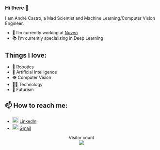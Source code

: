 ### Hi there 👋

<!--
**Andreluizfc/andreluizfc** is a ✨ _special_ ✨ repository because its `README.md` (this file) appears on your GitHub profile.

Here are some ideas to get you started:

- 🔭 I’m currently working on ...
- 🌱 I’m currently learning ...
- 👯 I’m looking to collaborate on ...
- 🤔 I’m looking for help with ...
- 💬 Ask me about ...
- 📫 How to reach me: ...
- 😄 Pronouns: ...
- ⚡ Fun fact: ...
-->

I am André Castro, a Mad Scientist and Machine Learning/Computer Vision Engineer.

- 🔭 I’m currently working at [Nuveo](https://www.nuveo.ai/)
- 📚 I’m currently specializing in Deep Learning

## Things I love:

- 🤖 Robotics
- 🧠 Artificial Intelligence
- 👁️ Computer Vision
- 👨‍💻 Technology
- 🌌 Futurism


## 📫 How to reach me:

- <img height="20" src="https://i.pinimg.com/originals/ce/09/3c/ce093c7214ad357bb665cfd2f66a8b6b.png"> [LinkedIn](https://www.linkedin.com/in/andreluizfc/)
- <img height="20" src="https://image.flaticon.com/icons/svg/732/732200.svg"> [Gmail](mailto:andreluizfc1@gmail.com)

<p align="center"> 
  Visitor count<br>
  <img src="https://profile-counter.glitch.me/andreluizfc/count.svg" />
</p>
